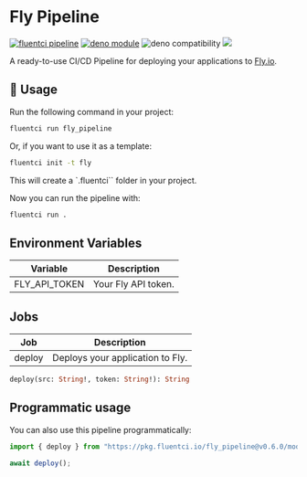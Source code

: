 # Fly Pipeline

[![fluentci pipeline](https://img.shields.io/badge/dynamic/json?label=pkg.fluentci.io&labelColor=%23000&color=%23460cf1&url=https%3A%2F%2Fapi.fluentci.io%2Fv1%2Fpipeline%2Ffly_pipeline&query=%24.version)](https://pkg.fluentci.io/fly_pipeline)
[![deno module](https://shield.deno.dev/x/fly_pipeline)](https://deno.land/x/fly_pipeline)
![deno compatibility](https://shield.deno.dev/deno/^1.37)
[![](https://img.shields.io/codecov/c/gh/fluent-ci-templates/fly-pipeline)](https://codecov.io/gh/fluent-ci-templates/fly-pipeline)

A ready-to-use CI/CD Pipeline for deploying your applications to [Fly.io](https://fly.io).

## 🚀 Usage

Run the following command in your project:

```bash
fluentci run fly_pipeline
```

Or, if you want to use it as a template:

```bash
fluentci init -t fly
```

This will create a `.fluentci`` folder in your project.

Now you can run the pipeline with:

```bash
fluentci run .
```

## Environment Variables

| Variable      | Description         |
|---------------|---------------------|
| FLY_API_TOKEN | Your Fly API token. |

## Jobs

| Job     | Description                      |
|---------|----------------------------------|
| deploy  | Deploys your application to Fly. |

```graphql
deploy(src: String!, token: String!): String
```

## Programmatic usage

You can also use this pipeline programmatically:

```typescript
import { deploy } from "https://pkg.fluentci.io/fly_pipeline@v0.6.0/mod.ts";

await deploy();
```
